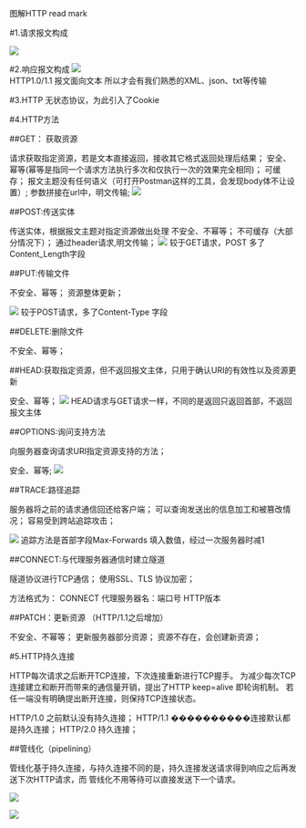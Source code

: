 图解HTTP read mark

#1.请求报文构成
   
![](https://github.com/onlyAngelia/Read-Mark/blob/master/HTTP/_image/请求报文.png)

#2.响应报文构成
![](https://github.com/onlyAngelia/Read-Mark/blob/master/HTTP/_image/响应报文.png)        
 HTTP1.0/1.1 报文面向文本  所以才会有我们熟悉的XML、json、txt等传输

#3.HTTP 无状态协议，为此引入了Cookie

#4.HTTP方法

##GET： 获取资源

请求获取指定资源，若是文本直接返回，接收其它格式返回处理后结果；
安全、幂等(幂等是指同一个请求方法执行多次和仅执行一次的效果完全相同)；
可缓存；
报文主题没有任何语义（可打开Postman这样的工具，会发现body体不让设置）;
参数拼接在url中，明文传输;
![](https://github.com/onlyAngelia/Read-Mark/blob/master/HTTP/_image/GET请求.png)

##POST:传送实体

传送实体，根据报文主题对指定资源做出处理
不安全、不幂等；
不可缓存（大部分情况下）；
通过header请求,明文传输；
![](https://github.com/onlyAngelia/Read-Mark/blob/master/HTTP/_image/POST请求.png)
较于GET请求，POST 多了Content_Length字段

##PUT:传输文件

不安全、幂等；
资源整体更新；

![](https://github.com/onlyAngelia/Read-Mark/blob/master/HTTP/_image/PUT请求.png)
较于POST请求，多了Content-Type 字段

##DELETE:删除文件

不安全、幂等；

##HEAD:获取指定资源，但不返回报文主体，只用于确认URI的有效性以及资源更新

安全、幂等；
![](https://github.com/onlyAngelia/Read-Mark/blob/master/HTTP/_image/HEAD请求.png)
HEAD请求与GET请求一样，不同的是返回只返回首部，不返回报文主体

##OPTIONS:询问支持方法

向服务器查询请求URI指定资源支持的方法；

安全、幂等;
![](https://github.com/onlyAngelia/Read-Mark/blob/master/HTTP/_image/OPTIONS.png)

##TRACE:路径追踪

服务器将之前的请求通信回还给客户端；
可以查询发送出的信息加工和被篡改情况；
容易受到跨站追踪攻击；

![](https://github.com/onlyAngelia/Read-Mark/blob/master/HTTP/_image/TRACE.png)
追踪方法是首部字段Max-Forwards 填入数值，经过一次服务器时减1

##CONNECT:与代理服务器通信时建立隧道

隧道协议进行TCP通信；
使用SSL、TLS 协议加密；

方法格式为：
CONNECT 代理服务器名：端口号  HTTP版本

##PATCH：更新资源 （HTTP/1.1之后增加）

不安全、不幂等；
更新服务器部分资源；
资源不存在，会创建新资源；

#5.HTTP持久连接

HTTP每次请求之后断开TCP连接，下次连接重新进行TCP握手。
为减少每次TCP连接建立和断开而带来的通信量开销，提出了HTTP keep=alive 即轮询机制。
若任一端没有明确提出断开连接，则保持TCP连接状态。


HTTP/1.0 之前默认没有持久连接；
HTTP/1.1 ����������连接默认都是持久连接；
HTTP/2.0 持久连接；

##管线化（pipelining）

管线化基于持久连接，与持久连接不同的是，持久连接发送请求得到响应之后再发送下次HTTP请求，而
管线化不用等待可以直接发送下一个请求。


![](https://github.com/onlyAngelia/Read-Mark/blob/master/HTTP/_image/keep-alive.png)

![](https://github.com/onlyAngelia/Read-Mark/blob/master/HTTP/_image/pipelining.png)


